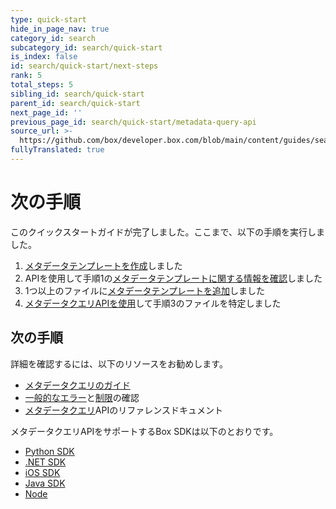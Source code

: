 ```yaml
---
type: quick-start
hide_in_page_nav: true
category_id: search
subcategory_id: search/quick-start
is_index: false
id: search/quick-start/next-steps
rank: 5
total_steps: 5
sibling_id: search/quick-start
parent_id: search/quick-start
next_page_id: ''
previous_page_id: search/quick-start/metadata-query-api
source_url: >-
  https://github.com/box/developer.box.com/blob/main/content/guides/search/quick-start/5-next-steps.md
fullyTranslated: true
---
```

# 次の手順

このクイックスタートガイドが完了しました。ここまで、以下の手順を実行しました。

1. [メタデータテンプレートを作成][stepone]しました
2. APIを使用して手順1の[メタデータテンプレートに関する情報を確認][stepthree]しました
3. 1つ以上のファイルに[メタデータテンプレートを追加][steptwo]しました
4. [メタデータクエリAPIを使用][stepfour]して手順3のファイルを特定しました

## 次の手順

詳細を確認するには、以下のリソースをお勧めします。

* [メタデータクエリのガイド][mqg]
* [一般的なエラー][ce]と[制限][lims]の確認
* [メタデータクエリ][mq]APIのリファレンスドキュメント

メタデータクエリAPIをサポートするBox SDKは以下のとおりです。

* [Python SDK][python]
* [.NET SDK][node]
* [iOS SDK][ios]
* [Java SDK][java]
* [Node][node]

[stepone]: g://search/quick-start/create-metadata-template/

[steptwo]: g://search/quick-start/apply-template-to-file/

[stepthree]: g://search/quick-start/locate-template-info/

[stepfour]: g://search/quick-start/metadata-query-api/

[mq]: e://post-metadata-queries-execute-read/

[mqg]: g://metadata/queries/

[ce]: g://metadata/queries/errors/

[lims]: g://metadata/queries/limitations/

[node]: https://github.com/box/box-node-sdk/blob/3fcc0d8bbd1ca11f1a3a78d741e4572718af53f0/docs/metadata.md#query

[python]: https://github.com/box/box-python-sdk/blob/main/docs/usage/search.md#metadata-query

[ios]: https://github.com/box/box-ios-sdk/blob/c5ff8396e28c31fcf3c433f1b9e8f2f0d7a0e0db/docs/usage/search.md#metadata-search

[java]: https://github.com/box/box-java-sdk/blob/5e3a96c903fffa198c97e981ce75765a69bd6cb6/doc/metadata_template.md#execute-metadata-query

[node]: https://github.com/box/box-node-sdk/blob/3fcc0d8bbd1ca11f1a3a78d741e4572718af53f0/docs/metadata.md
